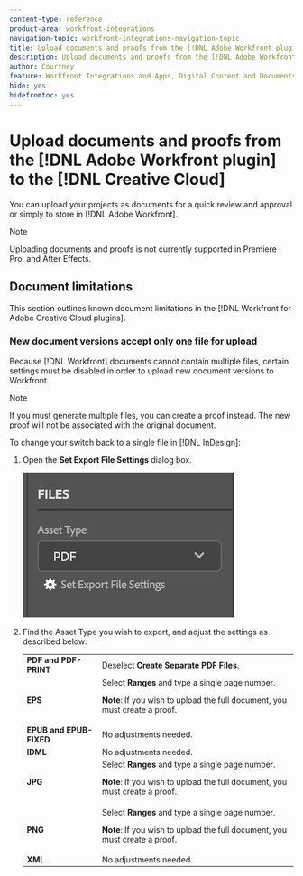 ```yaml
---
content-type: reference
product-area: workfront-integrations
navigation-topic: workfront-integrations-navigation-topic
title: Upload documents and proofs from the [!DNL Adobe Workfront plugin] to the [!DNL Creative Cloud]
description: Upload documents and proofs from the [!DNL Adobe Workfront plugin] to the [!DNL Creative Cloud]
author: Courtney
feature: Workfront Integrations and Apps, Digital Content and Documents
hide: yes
hidefromtoc: yes
---
```


# Upload documents and proofs from the [!DNL Adobe Workfront plugin] to the [!DNL Creative Cloud]

You can upload your projects as documents for a quick review and approval or simply to store in [!DNL Adobe Workfront]. 

>[!NOTE]
>
>Uploading documents and proofs is not currently supported in Premiere Pro, and After Effects.


## Document limitations 

This section outlines known document limitations in the [!DNL Workfront for Adobe Creative Cloud plugins]. 

### New document versions accept only one file for upload 

Because [!DNL Workfront] documents cannot contain multiple files, certain settings must be disabled in order to upload new document versions to Workfront. 

>[!NOTE]
>
>If you must generate multiple files, you can create a proof instead. The new proof will not be associated with the original document.



To change your switch back to a single file in [!DNL InDesign]:

1. Open the **Set Export File Settings** dialog box. 

    ![](assets/file-export-settings.png)

1. Find the Asset Type you wish to export, and adjust the settings as described below: 

    <table>
    <tr>
    <td><strong>PDF and PDF-PRINT</strong>
    </td>
    <td>Deselect <strong>Create Separate PDF Files</strong>.
    </td>
    </tr>
    <tr>
    <td><strong>EPS</strong>
    </td>
    <td>Select <strong>Ranges</strong> and type a single page number. 
    <p>
    <strong>Note</strong>: If you wish to upload the full document, you must create a proof. 
    </td>
    </tr>
    <tr>
    <td><strong>EPUB and EPUB-FIXED</strong>
    </td>
    <td>No adjustments needed.
    </td>
    </tr>
    <tr>
    <td><strong>IDML</strong>
    </td>
    <td>No adjustments needed.
    </td>
    </tr>
    <tr>
    <td><strong>JPG</strong>
    </td>
    <td>Select <strong>Ranges</strong> and type a single page number. 
    <p>
    <strong>Note</strong>: If you wish to upload the full document, you must create a proof. 
    </td>
    </tr>
    <tr>
    <td><strong>PNG</strong>
    </td>
    <td>Select <strong>Ranges</strong> and type a single page number. 
    <p>
    <strong>Note</strong>: If you wish to upload the full document, you must create a proof. 
    </td>
    </tr>
    <tr>
    <td><strong>XML</strong>
    </td>
    <td>No adjustments needed. 
    </td>
    </tr>
    </table>
